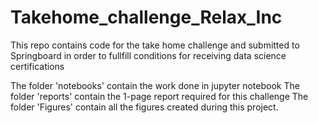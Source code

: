 # Takehome_challenge_Relax_Inc
This repo contains code for the take home challenge and submitted to Springboard in order to fullfill conditions for receiving data science certifications

The folder 'notebooks' contain the work done in jupyter notebook
The folder 'reports' contain the 1-page report required for this challenge
The folder 'Figures' contain all the figures created during this project. 


